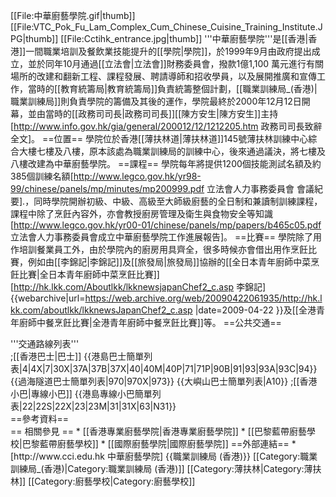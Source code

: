 [[File:中華廚藝學院.gif|thumb]]
[[File:VTC_Pok_Fu_Lam_Complex_Cum_Chinese_Cuisine_Training_Institute.JPG|thumb]]
[[File:Cctihk_entrance.jpg|thumb]]
'''中華廚藝學院'''是[[香港|香港]]一間職業培訓及餐飲業技能提升的[[學院|學院]]，於1999年9月由政府提出成立，並於同年10月通過[[立法會|立法會]]財務委員會，撥款1億1,100 萬元進行有關場所的改建和翻新工程、課程發展、聘請導師和招收學員，以及展開推廣和宣傳工作，當時的[[教育統籌局|教育統籌局]]負責統籌整個計劃，[[職業訓練局_(香港)|職業訓練局]]則負責學院的籌備及其後的運作，學院最終於2000年12月12日開幕，並由當時的[[政務司司長|政務司司長]][[陳方安生|陳方安生]]主持<ref>[http://www.info.gov.hk/gia/general/200012/12/1212205.htm 政務司司長致辭全文]</ref>。
==位置==
學院位於香港[[薄扶林道|薄扶林道]]145號薄扶林訓練中心綜合大樓七樓及八樓，原本該處為職業訓練局的訓練中心，後來通過議決，將七樓及八樓改建為中華廚藝學院。
==課程==
學院每年將提供1200個技能測試名額及約385個訓練名額<ref>[http://www.legco.gov.hk/yr98-99/chinese/panels/mp/minutes/mp200999.pdf 立法會人力事務委員會 會議紀要]</ref>.，同時學院開辦初級、中級、高級至大師級廚藝的全日制和兼讀制訓練課程，課程中除了烹飪內容外，亦會教授廚房管理及衛生與食物安全等知識<ref>[http://www.legco.gov.hk/yr00-01/chinese/panels/mp/papers/b465c05.pdf 立法會人力事務委員會成立中華廚藝學院工作進展報告]</ref>。
==比賽==
學院除了用作培訓餐業員工外，由於學院內的廚房用具齊全，很多時候亦會借出用作烹飪比賽，例如由[[李錦記|李錦記]]及[[旅發局|旅發局]]協辦的[[全日本青年廚師中菜烹飪比賽|全日本青年廚師中菜烹飪比賽]]<ref>[http://hk.lkk.com/Aboutlkk/lkknewsjapanChef2_c.asp 李錦記] {{webarchive|url=https://web.archive.org/web/20090422061935/http://hk.lkk.com/aboutlkk/lkknewsJapanChef2_c.asp |date=2009-04-22 }}</ref>及[[全港青年廚師中餐烹飪比賽|全港青年廚師中餐烹飪比賽]]等。
==公共交通==
<div class="NavFrame collapsed">
<div class="NavHead">
'''交通路線列表'''
</div>
<div class="NavContent">
;[[香港巴士|巴士]]
{{港島巴士簡單列表|4|4X|7|30X|37A|37B|37X|40|40M|40P|71|71P|90B|91|93|93A|93C|94}}
{{過海隧道巴士簡單列表|970|970X|973}}
{{大嶼山巴士簡單列表|A10}}
;[[香港小巴|專線小巴]]
{{港島專線小巴簡單列表|22|22S|22X|23|23M|31|31X|63|N31}}
</div>
</div>
==參考資料==
<div class="references-small">
<references />
</div>
== 相關參見 ==
* [[香港專業廚藝學院|香港專業廚藝學院]]
* [[巴黎藍帶廚藝學校|巴黎藍帶廚藝學校]]
* [[國際廚藝學院|國際廚藝學院]]
==外部連結==
*[http://www.cci.edu.hk 中華廚藝學院]
{{職業訓練局 (香港)}}
[[Category:職業訓練局_(香港)|Category:職業訓練局 (香港)]]
[[Category:薄扶林|Category:薄扶林]]
[[Category:廚藝學校|Category:廚藝學校]]